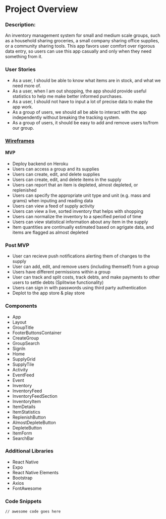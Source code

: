 # Project Overview

### Description:

An inventory management system for small and medium scale groups, such as a household sharing groceries, a small company sharing office supplies, or a community sharing tools. This app favors user comfort over rigorous data entry, so users can use this app casually and only when they need something from it.

### User Stories

- As a user, I should be able to know what items are in stock, and what we need more of.
- As a user, when I am out shopping, the app should provide useful statistics to help me make better informed purchases.
- As a user, I should not have to input a lot of precise data to make the app work.
- As a group of users, we should all be able to interact with the app independently without breaking the tracking system.
- As a group of users, it should be easy to add and remove users to/from our group.

### [Wireframes](https://miro.com/app/board/o9J_koemixg=/)

#### MVP
- Deploy backend on Heroku
- Users can access a group and its supplies
- Users can create, edit, and delete supplies
- Users can create, edit, and delete items in the supply
- Users can report that an item is depleted, almost depleted, or replenished
- Users can specify the appropriate unit type and unit (e.g. mass and grams) when inputing and reading data
- Users can view a feed of supply activity
- Users can view a live, sorted inventory that helps with shopping
- Users can normalize the inventory to a specified period of time
- Users can view statistical information about any item in the supply
- Item quantities are continually estimated based on agrigate data, and items are flagged as almost depleted

### Post MVP
- User can recieve push notifications alerting them of changes to the supply
- User can add, edit, and remove users (including themself) from a group
- Users have different permissions within a group
- User can track and split costs, track debts, and make payments to other users to settle debts (Splitwise functionality)
- Users can sign in with passwords using third party authentication
- Deplot to the app store & play store

### Components

- App
- Layout
- GroupTitle
- FooterButtonsContainer
- CreateGroup
- GroupSearch
- SignIn
- Home
- SupplyGrid
- SupplyTile
- Activity
- EventFeed
- Event
- Inventory
- InventoryFeed
- InventoryFeedSection
- InventoryItem
- ItemDetails
- ItemStatistics
- ReplenishButton
- AlmostDepleteButton
- DepleteButton
- ItemForm
- SearchBar

### Additional Libraries
- React Native
- Expo
- React Native Elements
- Bootstrap
- Axios
- FontAwesome

### Code Snippets

```
// awesome code goes here
```